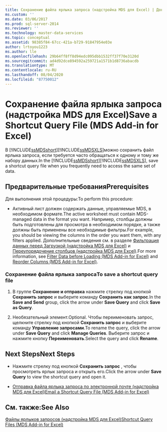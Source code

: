 ```yaml
---
title: Сохранение файла ярлыка запроса (надстройка MDS для Excel) | Документы Майкрософт
ms.custom: ''
ms.date: 03/06/2017
ms.prod: sql-server-2014
ms.reviewer: ''
ms.technology: master-data-services
ms.topic: conceptual
ms.assetid: 98385f84-67cc-421a-b729-91847954e03e
author: lrtoyou1223
ms.author: lle
ms.openlocfilehash: 29b64ff8ff8d94edc095dbb1532ff37f70e3120d
ms.sourcegitcommit: ad4d92dce894592a259721a1571b1d8736abacdb
ms.translationtype: MT
ms.contentlocale: ru-RU
ms.lasthandoff: 08/04/2020
ms.locfileid: "87750012"
---
```

# <a name="save-a-shortcut-query-file-mds-add-in-for-excel"></a><span data-ttu-id="de3b3-102">Сохранение файла ярлыка запроса (надстройка MDS для Excel)</span><span class="sxs-lookup"><span data-stu-id="de3b3-102">Save a Shortcut Query File (MDS Add-in for Excel)</span></span>
  <span data-ttu-id="de3b3-103">В [!INCLUDE[ssMDSshort](../../includes/ssmdsshort-md.md)][!INCLUDE[ssMDSXLS](../../includes/ssmdsxls-md.md)]можно сохранить файл ярлыка запроса, если требуется часто обращаться к одному и тому же набору данных.</span><span class="sxs-lookup"><span data-stu-id="de3b3-103">In the [!INCLUDE[ssMDSshort](../../includes/ssmdsshort-md.md)][!INCLUDE[ssMDSXLS](../../includes/ssmdsxls-md.md)], save a shortcut query file when you frequently need to access the same set of data.</span></span>  
  
## <a name="prerequisites"></a><span data-ttu-id="de3b3-104">Предварительные требования</span><span class="sxs-lookup"><span data-stu-id="de3b3-104">Prerequisites</span></span>  
 <span data-ttu-id="de3b3-105">Для выполнения этой процедуры:</span><span class="sxs-lookup"><span data-stu-id="de3b3-105">To perform this procedure:</span></span>  
  
-   <span data-ttu-id="de3b3-106">Активный лист должен содержать данные, управляемые MDS, в необходимом формате.</span><span class="sxs-lookup"><span data-stu-id="de3b3-106">The active worksheet must contain MDS-managed data in the format you want.</span></span> <span data-ttu-id="de3b3-107">Например, столбцы должны быть подготовлены для просмотра в необходимом порядке, а также должны быть применены все необходимые фильтры.</span><span class="sxs-lookup"><span data-stu-id="de3b3-107">For example, you should be viewing the columns in the order you want them, with any filters applied.</span></span> <span data-ttu-id="de3b3-108">Дополнительные сведения см. в разделе [Фильтрация данных перед Загрузкой &#40;надстройка MDS для Excel&#41;](filter-data-before-exporting-mds-add-in-for-excel.md) и [Переупорядочение столбцов &#40;надстройка MDS для Excel&#41;](reorder-columns-mds-add-in-for-excel.md).</span><span class="sxs-lookup"><span data-stu-id="de3b3-108">For more information, see [Filter Data before Loading &#40;MDS Add-in for Excel&#41;](filter-data-before-exporting-mds-add-in-for-excel.md) and [Reorder Columns &#40;MDS Add-in for Excel&#41;](reorder-columns-mds-add-in-for-excel.md).</span></span>  
  
### <a name="to-save-a-shortcut-query-file"></a><span data-ttu-id="de3b3-109">Сохранение файла ярлыка запроса</span><span class="sxs-lookup"><span data-stu-id="de3b3-109">To save a shortcut query file</span></span>  
  
1.  <span data-ttu-id="de3b3-110">В группе **Сохранение и отправка** нажмите стрелку под кнопкой **Сохранить запрос** и выберите команду **Сохранить как запрос**.</span><span class="sxs-lookup"><span data-stu-id="de3b3-110">In the **Save and Send** group, click the arrow under **Save Query** and click **Save as Query**.</span></span>  
  
2.  <span data-ttu-id="de3b3-111">Необязательный элемент.</span><span class="sxs-lookup"><span data-stu-id="de3b3-111">Optional.</span></span> <span data-ttu-id="de3b3-112">Чтобы переименовать запрос, щелкните стрелку под кнопкой **Сохранить запрос** и выберите команду **Управление запросами**.</span><span class="sxs-lookup"><span data-stu-id="de3b3-112">To rename the query, click the arrow under **Save Query** and click **Manage Queries**.</span></span> <span data-ttu-id="de3b3-113">Выберите запрос и нажмите кнопку **Переименовать**.</span><span class="sxs-lookup"><span data-stu-id="de3b3-113">Select the query and click **Rename**.</span></span>  
  
## <a name="next-steps"></a><span data-ttu-id="de3b3-114">Next Steps</span><span class="sxs-lookup"><span data-stu-id="de3b3-114">Next Steps</span></span>  
  
-   <span data-ttu-id="de3b3-115">Нажмите стрелку под кнопкой **Сохранить запрос** , чтобы просмотреть ярлык запроса и открыть его.</span><span class="sxs-lookup"><span data-stu-id="de3b3-115">Click the arrow under **Save Query** to view the shortcut query and open it.</span></span>  
  
-   [<span data-ttu-id="de3b3-116">Отправка файла ярлыка запроса по электронной почте (надстройка MDS для Excel)</span><span class="sxs-lookup"><span data-stu-id="de3b3-116">Email a Shortcut Query File &#40;MDS Add-in for Excel&#41;</span></span>](email-a-shortcut-query-file-mds-add-in-for-excel.md)  
  
## <a name="see-also"></a><span data-ttu-id="de3b3-117">См. также:</span><span class="sxs-lookup"><span data-stu-id="de3b3-117">See Also</span></span>  
 [<span data-ttu-id="de3b3-118">Файлы ярлыков запросов (надстройка MDS для Excel)</span><span class="sxs-lookup"><span data-stu-id="de3b3-118">Shortcut Query Files &#40;MDS Add-in for Excel&#41;</span></span>](shortcut-query-files-mds-add-in-for-excel.md)  
  
  
